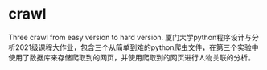 # crawl
Three crawl from easy version to hard version.
厦门大学python程序设计与分析2021级课程大作业，包含三个从简单到难的python爬虫文件，在第三个实验中使用了数据库来存储爬取到的网页，并使用爬取到的网页进行人物关联的分析。

